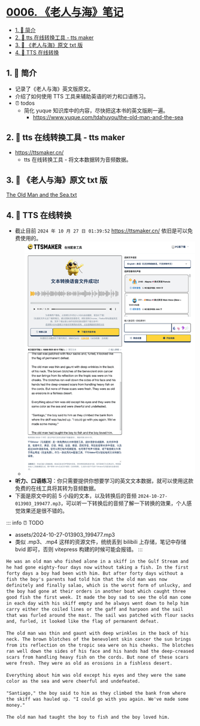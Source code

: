 # [0006. 《老人与海》笔记](https://github.com/Tdahuyou/TNotes.en-notes/tree/main/notes/0006.%20%E3%80%8A%E8%80%81%E4%BA%BA%E4%B8%8E%E6%B5%B7%E3%80%8B%E7%AC%94%E8%AE%B0)

<!-- region:toc -->
- [1. 📝 简介](#1--简介)
- [2. 🔗 tts 在线转换工具 - tts maker](#2--tts-在线转换工具---tts-maker)
- [3. 📂 《老人与海》原文 txt 版](#3--老人与海原文-txt-版)
- [4. 📒 TTS 在线转换](#4--tts-在线转换)
<!-- endregion:toc -->

## 1. 📝 简介

- 记录了《老人与海》英文版原文。
- 介绍了如何使用 TTS 工具来辅助英语的听力和口语练习。
- ⏰ todos
  - 简化 yuque 知识库中的内容，尽快把这本书的英文版刷一遍。
    - https://www.yuque.com/tdahuyou/the-old-man-and-the-sea

## 2. 🔗 tts 在线转换工具 - tts maker

- https://ttsmaker.cn/
  - tts 在线转换工具 - 将文本数据转为音频数据。

## 3. 📂 《老人与海》原文 txt 版

[The Old Man and the Sea.txt](./assets/The%20Old%20Man%20and%20the%20Sea.txt)

## 4. 📒 TTS 在线转换

- 截止目前 `2024 年 10 月 27 日 01:39:52` https://ttsmaker.cn/ 依旧是可以免费使用的。
  - ![](assets/2024-10-27-01-41-12.png)
- **听力、口语练习**：你只需要提供你想要学习的英文文本数据，就可以使用这款免费的在线工具将其转为音频数据。
- 下面是原文中的前 5 小段的文本，以及转换后的音频 `2024-10-27-013903_199477.mp3`，可以听一下转换后的音频了解一下转换的效果，个人感觉效果还是很不错的。

::: info
⏰ TODO
- assets/2024-10-27-013903_199477.mp3
- 类似 .mp3、.mp4 这样的资源文件，统统丢到 bilibili 上存储，笔记中存储 bvid 即可，否则 vitepress 构建的时候可能会报错。
:::

```
He was an old man who fished alone in a skiff in the Gulf Stream and he had gone eighty-four days now without taking a fish. In the first forty days a boy had been with him. But after forty days without a fish the boy's parents had told him that the old man was now definitely and finally salao, which is the worst form of unlucky, and the boy had gone at their orders in another boat which caught three good fish the first week. It made the boy sad to see the old man come in each day with his skiff empty and he always went down to help him carry either the coiled lines or the gaff and harpoon and the sail that was furled around the mast. The sail was patched with flour sacks and, furled, it looked like the flag of permanent defeat.

The old man was thin and gaunt with deep wrinkles in the back of his neck. The brown blotches of the benevolent skin cancer the sun brings from its reflection on the tropic sea were on his cheeks. The blotches ran well down the sides of his face and his hands had the deep-creased scars from handling heavy fish on the cords. But none of these scars were fresh. They were as old as erosions in a fishless desert.

Everything about him was old except his eyes and they were the same color as the sea and were cheerful and undefeated.

"Santiago," the boy said to him as they climbed the bank from where the skiff was hauled up. "I could go with you again. We've made some money."

The old man had taught the boy to fish and the boy loved him.
```
